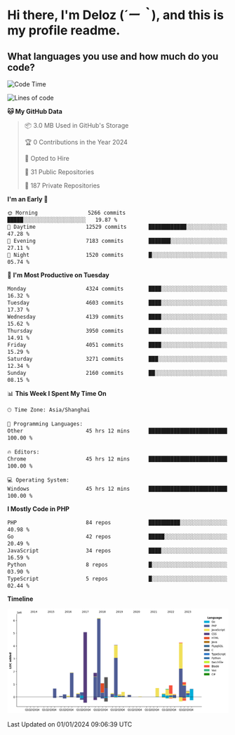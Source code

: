 # **Hi there, I'm Deloz (*´ー｀*), and this is my profile readme.**

## **What languages you use and how much do you code?**

<!--START_SECTION:waka-->
![Code Time](http://img.shields.io/badge/Code%20Time-3%2C096%20hrs%2028%20mins-blue)

![Lines of code](https://img.shields.io/badge/From%20Hello%20World%20I%27ve%20Written-33.6%20million%20lines%20of%20code-blue)

**🐱 My GitHub Data** 

> 📦 3.0 MB Used in GitHub's Storage 
 > 
> 🏆 0 Contributions in the Year 2024
 > 
> 💼 Opted to Hire
 > 
> 📜 31 Public Repositories 
 > 
> 🔑 187 Private Repositories 
 > 
**I'm an Early 🐤** 

```text
🌞 Morning                5266 commits        █████░░░░░░░░░░░░░░░░░░░░   19.87 % 
🌆 Daytime                12529 commits       ████████████░░░░░░░░░░░░░   47.28 % 
🌃 Evening                7183 commits        ███████░░░░░░░░░░░░░░░░░░   27.11 % 
🌙 Night                  1520 commits        █░░░░░░░░░░░░░░░░░░░░░░░░   05.74 % 
```
📅 **I'm Most Productive on Tuesday** 

```text
Monday                   4324 commits        ████░░░░░░░░░░░░░░░░░░░░░   16.32 % 
Tuesday                  4603 commits        ████░░░░░░░░░░░░░░░░░░░░░   17.37 % 
Wednesday                4139 commits        ████░░░░░░░░░░░░░░░░░░░░░   15.62 % 
Thursday                 3950 commits        ████░░░░░░░░░░░░░░░░░░░░░   14.91 % 
Friday                   4051 commits        ████░░░░░░░░░░░░░░░░░░░░░   15.29 % 
Saturday                 3271 commits        ███░░░░░░░░░░░░░░░░░░░░░░   12.34 % 
Sunday                   2160 commits        ██░░░░░░░░░░░░░░░░░░░░░░░   08.15 % 
```


📊 **This Week I Spent My Time On** 

```text
🕑︎ Time Zone: Asia/Shanghai

💬 Programming Languages: 
Other                    45 hrs 12 mins      █████████████████████████   100.00 % 

🔥 Editors: 
Chrome                   45 hrs 12 mins      █████████████████████████   100.00 % 

💻 Operating System: 
Windows                  45 hrs 12 mins      █████████████████████████   100.00 % 
```

**I Mostly Code in PHP** 

```text
PHP                      84 repos            ██████████░░░░░░░░░░░░░░░   40.98 % 
Go                       42 repos            █████░░░░░░░░░░░░░░░░░░░░   20.49 % 
JavaScript               34 repos            ████░░░░░░░░░░░░░░░░░░░░░   16.59 % 
Python                   8 repos             █░░░░░░░░░░░░░░░░░░░░░░░░   03.90 % 
TypeScript               5 repos             █░░░░░░░░░░░░░░░░░░░░░░░░   02.44 % 
```



**Timeline**

![Lines of Code chart](https://raw.githubusercontent.com/deloz/deloz/main/assets/bar_graph.png)


 Last Updated on 01/01/2024 09:06:39 UTC
<!--END_SECTION:waka-->
